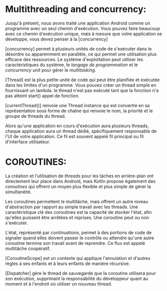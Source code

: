 # Multithreading and concurrency:
Jusqu'à présent, nous avons traité une application Android comme un programme avec un seul chemin d'exécution.
Vous pouvez faire beaucoup avec ce chemin d'exécution unique, mais à mesure que votre application se développe, vous 
devez penser à la [concurrency]

[concurrency] permet à plusieurs unités de code de s'exécuter dans le désordre ou apparemment en parallèle, 
ce qui permet une utilisation plus efficace des ressources.
Le système d'exploitation peut utiliser les caractéristiques du système, le _langage de programmation_ et le _concurrency unit_
pour gérer le _multitasking_.

[Thread] est la plus petite unité de code qui peut être planifiée et exécutée dans les limites d'un programme.
Vous pouvez créer un thread simple en fournissant un lambda.
le thread n'est pas exécuté tant que la fonction n'a pas atteint  start() appel de fonction. 

[currentThread()] renvoie une Thread instance qui est convertie en sa représentation sous forme de chaîne qui renvoie le nom, la priorité et le groupe de threads du thread.

Alors qu'une application en cours d'exécution aura plusieurs threads, chaque application aura un thread dédié, spécifiquement 
responsable de l'UI  de votre application. Ce fil est souvent appelé fil principal ou fil d'interface utilisateur.

# COROUTINES:
La création et l'utilisation de _threads_ pour les tâches en arrière-plan ont directement leur place dans Android, 
mais Kotlin propose également des _coroutines_ qui offrent un moyen plus flexible et plus simple de gérer la simultanéité.

Les coroutines permettent le multitâche, mais offrent un autre niveau d'abstraction par rapport au simple travail avec les threads.
Une caractéristique clé des coroutines est la capacité de stocker l'état, afin qu'elles puissent être arrêtées et reprises. 
Une coroutine peut ou non s'exécuter.

L'état, représenté par _continuations_, permet à des portions de code de signaler quand elles doivent passer le contrôle 
ou attendre qu'une autre coroutine termine son travail avant de reprendre. Ce flux est appelé multitâche coopératif.

[CoroutineScope] est un contexte qui applique l'annulation et d'autres règles à ses enfants et à leurs enfants de manière récursive.

[Dispatcher] gère le thread de sauvegarde que la coroutine utilisera pour son exécution, supprimant la responsabilité du développeur
quant au moment et à l'endroit où utiliser un nouveau thread.
